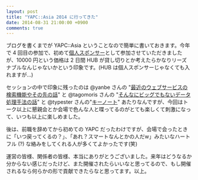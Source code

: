 ```yaml
---
layout: post
title: "YAPC::Asia 2014 に行ってきた"
date: 2014-08-31 21:00:00 +0900
comments: true
---
```


ブログを書くまでが YAPC::Asia ということなので簡単に書いておきます。今年で 4 回目の参加で、初めて[個人スポンサー](http://yapcasia.org/2014/individual_sponsors/)として参加させていただきましたが、10000 円という価格は 2 日間 HUB が貸し切りとか考えたらかなりリーズナブルなんじゃないかという印象です。(HUB は個人スポンサーじゃなくても入れますが...)

セッションの中で印象に残ったのは @yanbe さんの "[最近のウェブサービスの検索機能やその先の話](http://yapcasia.org/2014/talk/show/2718b8f2-0331-11e4-9357-07b16aeab6a4)" と @tagomoris さんの "[そんなにビッグでもないデータ処理手法の話](http://yapcasia.org/2014/talk/show/d5049940-ebb2-11e3-bd6d-c7a06aeab6a4)" と @typester さんの"[キーノート](http://yapcasia.org/2014/member/show/02387faa-ebb1-11e3-bd6d-c7a06aeab6a4)" あたりなんですが、今回はトーク以上に懇親会とか会場で色んな人と喋ってるのがとても楽しくて刺激になって、いつも以上に楽しめました。

後は、前職を辞めてから初めての YAPC だったわけですが、会場で会ったときに「いつ戻ってくるの？」、「あれ？スマートなんとかの人だw」みたいなハートフル (?) な絡みをしてくれる人が多くてよかったです(笑)

運営の皆様、関係者の皆様、本当にありがとうございました。来年はどうなるか分からない感じだったけど、また開催されたらいいなと思ってるので、もし開催されるなら何らかの形で貢献できたらなと思ってます。以上。
